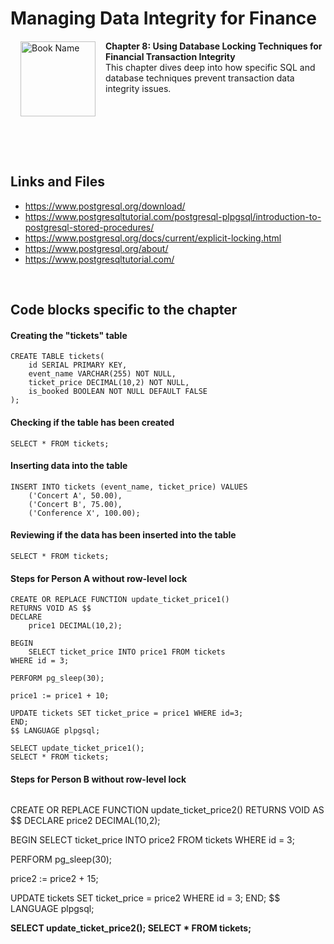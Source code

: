 # Managing Data Integrity for Finance

<a href="https://www.packtpub.com/product/managing-data-integrity-for-finance/9781837630141"><img src="https://content.packt.com/B19758/cover_image_small.jpg" alt="Book Name" height="120px" align="left" style="margin: 0px 15px; border-color: white; border-style: solid; border-width: 1px;"></a>

**Chapter 8: Using Database Locking Techniques for Financial Transaction Integrity** <br />
This chapter dives deep into how specific SQL and database techniques prevent transaction data integrity issues.

<br />
<br />
<br />
<br />
<br />

## Links and Files

- https://www.postgresql.org/download/
- https://www.postgresqltutorial.com/postgresql-plpgsql/introduction-to-postgresql-stored-procedures/
- https://www.postgresql.org/docs/current/explicit-locking.html
- https://www.postgresql.org/about/
- https://www.postgresqltutorial.com/

<br />

## Code blocks specific to the chapter

#### Creating the "tickets" table
```
CREATE TABLE tickets(
	id SERIAL PRIMARY KEY,
	event_name VARCHAR(255) NOT NULL,
	ticket_price DECIMAL(10,2) NOT NULL,
	is_booked BOOLEAN NOT NULL DEFAULT FALSE
);
```

#### Checking if the table has been created
```
SELECT * FROM tickets;
```

#### Inserting data into the table
```
INSERT INTO tickets (event_name, ticket_price) VALUES
	('Concert A', 50.00),
	('Concert B', 75.00),
	('Conference X', 100.00);
```

#### Reviewing if the data has been inserted into the table
```
SELECT * FROM tickets;
```

#### Steps for Person A without row-level lock
```
CREATE OR REPLACE FUNCTION update_ticket_price1()
RETURNS VOID AS $$
DECLARE
	price1 DECIMAL(10,2);

BEGIN
	SELECT ticket_price INTO price1 FROM tickets
WHERE id = 3;

PERFORM pg_sleep(30);

price1 := price1 + 10;

UPDATE tickets SET ticket_price = price1 WHERE id=3;
END;
$$ LANGUAGE plpgsql;

SELECT update_ticket_price1();
SELECT * FROM tickets;
```

#### Steps for Person B without row-level lock
<pre></pre>
CREATE OR REPLACE FUNCTION update_ticket_price2()
RETURNS VOID AS $$
DECLARE
	price2 DECIMAL(10,2);

BEGIN
	SELECT ticket_price INTO price2 FROM tickets 
WHERE id = 3;

PERFORM pg_sleep(30);

price2 := price2 + 15;

UPDATE tickets SET ticket_price = price2 WHERE id = 3;
END;
$$ LANGUAGE plpgsql;

<b>SELECT update_ticket_price2(); <b>
SELECT * FROM tickets;

</pre>
